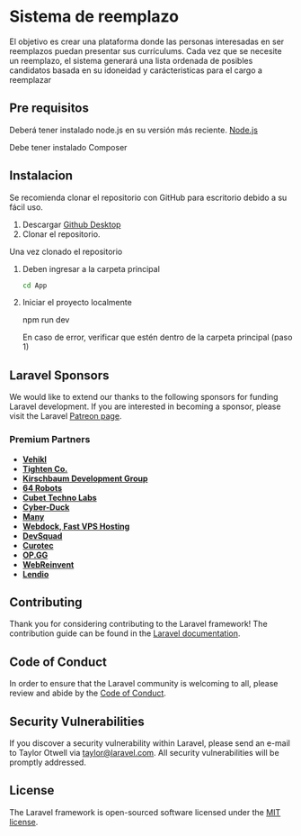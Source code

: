 # Sistema de reemplazo
El objetivo es crear una plataforma donde las personas interesadas en ser reemplazos puedan presentar sus currículums. Cada vez que se necesite un reemplazo, el sistema generará una lista ordenada de posibles candidatos basada en su idoneidad y carácteristicas para el cargo a reemplazar

## Pre requisitos  

Deberá tener instalado node.js en su versión más reciente.
[Node.js](https://nodejs.org/es)

Debe tener instalado Composer

## Instalacion
Se recomienda clonar el repositorio con GitHub para escritorio debido a su fácil uso.

1. Descargar [Github Desktop](https://desktop.github.com)
2. Clonar el repositorio.

Una vez clonado el repositorio

1. Deben ingresar a la carpeta principal
   ```sh
   cd App
   ```

2. Iniciar el proyecto localmente
   
   npm run dev  
   
   En caso de error, verificar que estén dentro de la carpeta principal (paso 1)

## Laravel Sponsors

We would like to extend our thanks to the following sponsors for funding Laravel development. If you are interested in becoming a sponsor, please visit the Laravel [Patreon page](https://patreon.com/taylorotwell).

### Premium Partners

- **[Vehikl](https://vehikl.com/)**
- **[Tighten Co.](https://tighten.co)**
- **[Kirschbaum Development Group](https://kirschbaumdevelopment.com)**
- **[64 Robots](https://64robots.com)**
- **[Cubet Techno Labs](https://cubettech.com)**
- **[Cyber-Duck](https://cyber-duck.co.uk)**
- **[Many](https://www.many.co.uk)**
- **[Webdock, Fast VPS Hosting](https://www.webdock.io/en)**
- **[DevSquad](https://devsquad.com)**
- **[Curotec](https://www.curotec.com/services/technologies/laravel/)**
- **[OP.GG](https://op.gg)**
- **[WebReinvent](https://webreinvent.com/?utm_source=laravel&utm_medium=github&utm_campaign=patreon-sponsors)**
- **[Lendio](https://lendio.com)**

## Contributing

Thank you for considering contributing to the Laravel framework! The contribution guide can be found in the [Laravel documentation](https://laravel.com/docs/contributions).

## Code of Conduct

In order to ensure that the Laravel community is welcoming to all, please review and abide by the [Code of Conduct](https://laravel.com/docs/contributions#code-of-conduct).

## Security Vulnerabilities

If you discover a security vulnerability within Laravel, please send an e-mail to Taylor Otwell via [taylor@laravel.com](mailto:taylor@laravel.com). All security vulnerabilities will be promptly addressed.

## License

The Laravel framework is open-sourced software licensed under the [MIT license](https://opensource.org/licenses/MIT).
